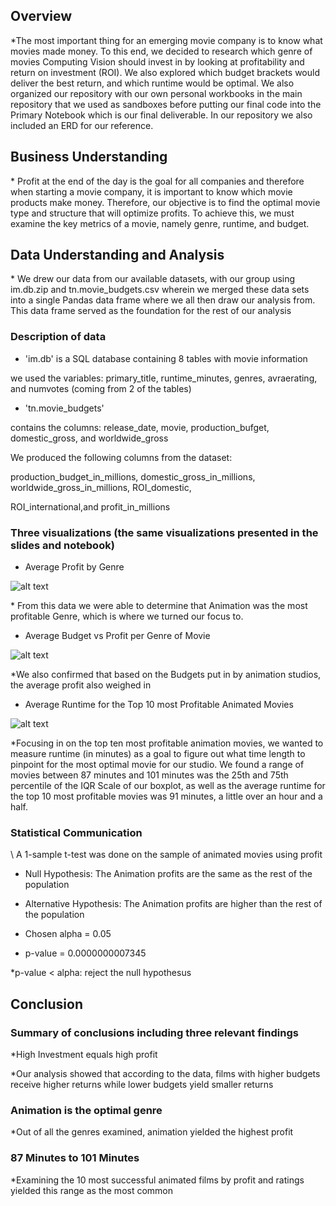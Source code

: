 ## Overview

\*The most important thing for an emerging movie company is to know what movies made money. To this end, we decided to research which genre of movies Computing Vision should invest in by looking at profitability and return on investment (ROI). We also explored which budget brackets would deliver the best return, and which runtime would be optimal. We also organized our repository with our own personal workbooks in the main repository that we used as sandboxes before putting our final code into the Primary Notebook which is our final deliverable. In our repository we also included an ERD for our reference.

## Business Understanding

\* Profit at the end of the day is the goal for all companies and therefore when starting a movie company, it is important to know which movie products make money. Therefore, our objective is to find the optimal movie type and structure that will optimize profits. To achieve this, we must examine the key metrics of a movie, namely genre, runtime, and budget.

## Data Understanding and Analysis
 \* We drew our data from our available datasets, with our group using im.db.zip and tn.movie\_budgets.csv wherein we merged these data sets into a single Pandas data frame where we all then draw our analysis from. This data frame served as the foundation for the rest of our analysis

### Description of data

- 'im.db' is a SQL database containing 8 tables with movie information

we used the variables: primary\_title, runtime\_minutes, genres, avraerating, and numvotes (coming from 2 of the tables)

- 'tn.movie\_budgets'

contains the columns: release\_date, movie, production\_bufget, domestic\_gross, and worldwide\_gross

We produced the following columns from the dataset:

production\_budget\_in\_millions, domestic\_gross\_in\_millions, worldwide\_gross\_in\_millions, ROI\_domestic,

ROI\_international,and profit\_in\_millions

### Three visualizations (the same visualizations presented in the slides and notebook)

- Average Profit by Genre

![alt text](avgprofitgenre.png, "avgprofitbygenre")

\* From this data we were able to determine that Animation was the most profitable Genre, which is where we turned our focus to.

- Average Budget vs Profit per Genre of Movie

![alt text](avgprofitbudget.png, "avgprofitbudget")

\*We also confirmed that based on the Budgets put in by animation studios, the average profit also weighed in

- Average Runtime for the Top 10 most Profitable Animated Movies

![alt text](top10animationruntime.png, "top10runtime")

\*Focusing in on the top ten most profitable animation movies, we wanted to measure runtime (in minutes) as a goal to figure out what time length to pinpoint for the most optimal movie for our studio. We found a range of movies between 87 minutes and 101 minutes was the 25th and 75th percentile of the IQR Scale of our boxplot, as well as the average runtime for the top 10 most profitable movies was 91 minutes, a little over an hour and a half.

### Statistical Communication
 \ A 1-sample t-test was done on the sample of animated movies using profit 

* Null Hypothesis: The Animation profits are the same as the rest of the population 

* Alternative Hypothesis: The Animation profits are higher than the rest of the population 

* Chosen alpha = 0.05 

* p-value = 0.0000000007345 

*p-value < alpha: reject the null hypothesus 

## Conclusion
   ### Summary of conclusions including three relevant findings

\*High Investment equals high profit

\*Our analysis showed that according to the data, films with higher budgets receive higher returns while lower budgets yield smaller returns

   ### Animation is the optimal genre

\*Out of all the genres examined, animation yielded the highest profit

   ### 87 Minutes to 101 Minutes

\*Examining the 10 most successful animated films by profit and ratings yielded this range as the most common 